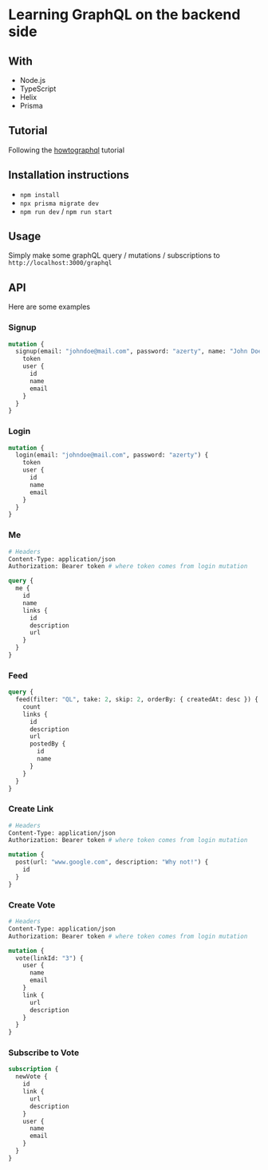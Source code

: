 # Learning GraphQL on the backend side

## With
- Node.js
- TypeScript
- Helix
- Prisma

## Tutorial
Following the [howtographql](https://www.howtographql.com/) tutorial

## Installation instructions
- `npm install`
- `npx prisma migrate dev`
- `npm run dev` / `npm run start`

## Usage
Simply make some graphQL query / mutations / subscriptions to `http://localhost:3000/graphql`

## API
Here are some examples
### Signup
```graphql
mutation {
  signup(email: "johndoe@mail.com", password: "azerty", name: "John Doe") {
    token
    user {
      id
      name
      email
    }
  }
}
```
### Login
```graphql
mutation {
  login(email: "johndoe@mail.com", password: "azerty") {
    token
    user {
      id
      name
      email
    }
  }
}
```
### Me
```graphql
# Headers
Content-Type: application/json
Authorization: Bearer token # where token comes from login mutation

query {
  me {
    id
    name
    links {
      id
      description
      url
    }
  }
}
```
### Feed
```graphql
query {
  feed(filter: "QL", take: 2, skip: 2, orderBy: { createdAt: desc }) {
    count
    links {
      id
      description
      url
      postedBy {
        id
        name
      }
    }
  }
}
```
### Create Link
```graphql
# Headers
Content-Type: application/json
Authorization: Bearer token # where token comes from login mutation

mutation {
  post(url: "www.google.com", description: "Why not!") {
    id
  }
}
```
### Create Vote
```graphql
# Headers
Content-Type: application/json
Authorization: Bearer token # where token comes from login mutation

mutation {
  vote(linkId: "3") {
    user {
      name
      email
    }
    link {
      url
      description
    }
  }
}
```
### Subscribe to Vote
```graphql
subscription {
  newVote {
    id
    link {
      url
      description
    }
    user {
      name
      email
    }
  }
}
```

